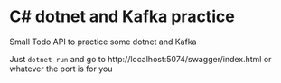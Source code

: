 # C# dotnet and Kafka practice

Small Todo API to practice some dotnet and Kafka

Just `dotnet run` and go to http://localhost:5074/swagger/index.html or whatever the port is for you
